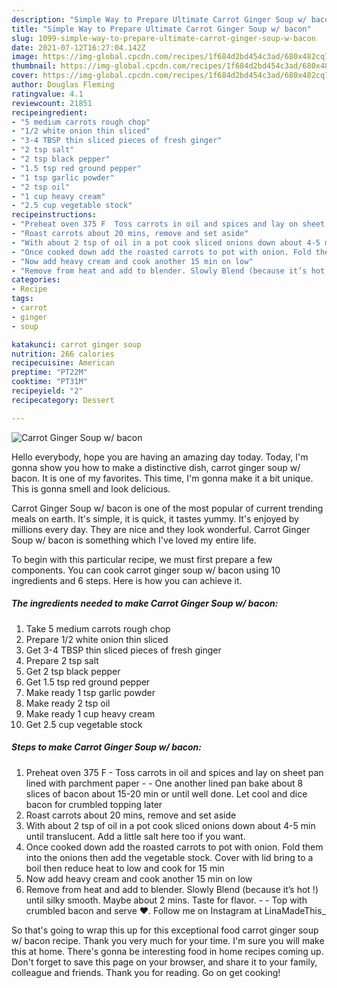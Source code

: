 ```yaml
---
description: "Simple Way to Prepare Ultimate Carrot Ginger Soup w/ bacon"
title: "Simple Way to Prepare Ultimate Carrot Ginger Soup w/ bacon"
slug: 1099-simple-way-to-prepare-ultimate-carrot-ginger-soup-w-bacon
date: 2021-07-12T16:27:04.142Z
image: https://img-global.cpcdn.com/recipes/1f684d2bd454c3ad/680x482cq70/carrot-ginger-soup-w-bacon-recipe-main-photo.jpg
thumbnail: https://img-global.cpcdn.com/recipes/1f684d2bd454c3ad/680x482cq70/carrot-ginger-soup-w-bacon-recipe-main-photo.jpg
cover: https://img-global.cpcdn.com/recipes/1f684d2bd454c3ad/680x482cq70/carrot-ginger-soup-w-bacon-recipe-main-photo.jpg
author: Douglas Fleming
ratingvalue: 4.1
reviewcount: 21851
recipeingredient:
- "5 medium carrots rough chop"
- "1/2 white onion thin sliced"
- "3-4 TBSP thin sliced pieces of fresh ginger"
- "2 tsp salt"
- "2 tsp black pepper"
- "1.5 tsp red ground pepper"
- "1 tsp garlic powder"
- "2 tsp oil"
- "1 cup heavy cream"
- "2.5 cup vegetable stock"
recipeinstructions:
- "Preheat oven 375 F  Toss carrots in oil and spices and lay on sheet pan lined with parchment paper   One another lined pan bake about 8 slices of bacon about 15-20 min or until well done. Let cool and dice bacon for crumbled topping later"
- "Roast carrots about 20 mins, remove and set aside"
- "With about 2 tsp of oil in a pot cook sliced onions down about 4-5 min until translucent. Add a little salt here too if you want."
- "Once cooked down add the roasted carrots to pot with onion. Fold them into the onions then add the vegetable stock. Cover with lid bring to a boil then reduce heat to low and cook for 15 min"
- "Now add heavy cream and cook another 15 min on low"
- "Remove from heat and add to blender. Slowly Blend (because it’s hot !) until silky smooth. Maybe about 2 mins. Taste for flavor.   Top with crumbled bacon and serve ❤️. Follow me on Instagram at LinaMadeThis_"
categories:
- Recipe
tags:
- carrot
- ginger
- soup

katakunci: carrot ginger soup 
nutrition: 266 calories
recipecuisine: American
preptime: "PT22M"
cooktime: "PT31M"
recipeyield: "2"
recipecategory: Dessert

---
```



![Carrot Ginger Soup w/ bacon](https://img-global.cpcdn.com/recipes/1f684d2bd454c3ad/680x482cq70/carrot-ginger-soup-w-bacon-recipe-main-photo.jpg)

Hello everybody, hope you are having an amazing day today. Today, I'm gonna show you how to make a distinctive dish, carrot ginger soup w/ bacon. It is one of my favorites. This time, I'm gonna make it a bit unique. This is gonna smell and look delicious.

Carrot Ginger Soup w/ bacon is one of the most popular of current trending meals on earth. It's simple, it is quick, it tastes yummy. It's enjoyed by millions every day. They are nice and they look wonderful. Carrot Ginger Soup w/ bacon is something which I've loved my entire life.




To begin with this particular recipe, we must first prepare a few components. You can cook carrot ginger soup w/ bacon using 10 ingredients and 6 steps. Here is how you can achieve it.

<!--inarticleads1-->

##### The ingredients needed to make Carrot Ginger Soup w/ bacon:

1. Take 5 medium carrots rough chop
1. Prepare 1/2 white onion thin sliced
1. Get 3-4 TBSP thin sliced pieces of fresh ginger
1. Prepare 2 tsp salt
1. Get 2 tsp black pepper
1. Get 1.5 tsp red ground pepper
1. Make ready 1 tsp garlic powder
1. Make ready 2 tsp oil
1. Make ready 1 cup heavy cream
1. Get 2.5 cup vegetable stock




<!--inarticleads2-->

##### Steps to make Carrot Ginger Soup w/ bacon:

1. Preheat oven 375 F  - Toss carrots in oil and spices and lay on sheet pan lined with parchment paper  -  - One another lined pan bake about 8 slices of bacon about 15-20 min or until well done. Let cool and dice bacon for crumbled topping later
1. Roast carrots about 20 mins, remove and set aside
1. With about 2 tsp of oil in a pot cook sliced onions down about 4-5 min until translucent. Add a little salt here too if you want.
1. Once cooked down add the roasted carrots to pot with onion. Fold them into the onions then add the vegetable stock. Cover with lid bring to a boil then reduce heat to low and cook for 15 min
1. Now add heavy cream and cook another 15 min on low
1. Remove from heat and add to blender. Slowly Blend (because it’s hot !) until silky smooth. Maybe about 2 mins. Taste for flavor.  -  - Top with crumbled bacon and serve ❤️. Follow me on Instagram at LinaMadeThis_




So that's going to wrap this up for this exceptional food carrot ginger soup w/ bacon recipe. Thank you very much for your time. I'm sure you will make this at home. There's gonna be interesting food in home recipes coming up. Don't forget to save this page on your browser, and share it to your family, colleague and friends. Thank you for reading. Go on get cooking!
